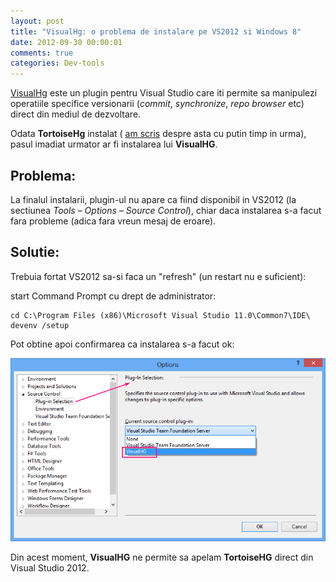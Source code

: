 ```yaml
---
layout: post
title: "VisualHg: o problema de instalare pe VS2012 si Windows 8"
date: 2012-09-30 00:00:01
comments: true
categories: Dev-tools
---
```


[VisualHg](http://visualhg.codeplex.com/) este un plugin pentru Visual Studio care iti permite sa manipulezi operatiile specifice versionarii (_commit_, _synchronize_, _repo browser_ etc) direct din mediul de dezvoltare.

Odata **TortoiseHg** instalat ( [am scris](http://maran.ro/2012/09/15/tortoisehg-mici-automatizari-personale/) despre asta cu putin timp in urma), pasul imadiat urmator ar fi instalarea lui **VisualHG**.

## Problema:

La finalul instalarii, plugin-ul nu apare ca fiind disponibil in VS2012 (la sectiunea _Tools_ – _Options_ – _Source Control_), chiar daca instalarea s-a facut fara probleme (adica fara vreun mesaj de eroare).

## Solutie:

Trebuia fortat VS2012 sa-si faca un "refresh" (un restart nu e suficient):

start Command Prompt cu drept de administrator:

    cd C:\Program Files (x86)\Microsoft Visual Studio 11.0\Common7\IDE\
    devenv /setup

Pot obtine apoi confirmarea ca instalarea s-a facut ok:

![](/assets/images/2012/VisualHgInstall.png)

Din acest moment, **VisualHG** ne permite sa apelam **TortoiseHG** direct din Visual Studio 2012.
